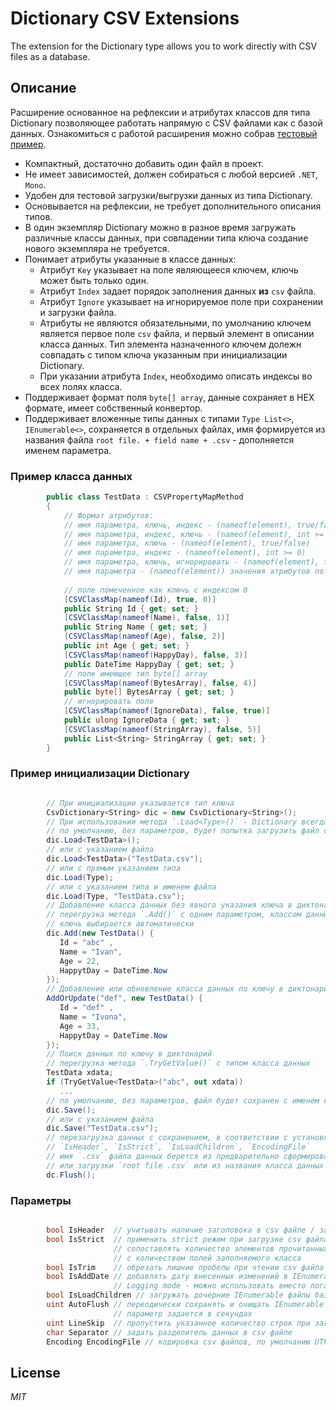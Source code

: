 # Dictionary CSV Extensions
The extension for the Dictionary type allows you to work directly with CSV files as a database.

## Описание

Расширение основанное на рефлексии и атрибутах классов для типа Dictionary позволяющее работать напрямую с CSV  файлами как с базой данных. Ознакомиться с работой расширения можно собрав [тестовый пример](CsvDictionaryTest.cs).

- Компактный, достаточно добавить один файл в проект.
- Не имеет зависимостей, должен собираться с любой версией `.NET`, `Mono`.
- Удобен для тестовой загрузки/выгрузки данных из типа Dictionary.
- Основывается на рефлексии, не требует дополнительного описания типов.
- В один экземпляр Dictionary можно в разное время загружать различные классы данных, при совпадении типа ключа создание нового экземпляра не требуется.
- Понимает атрибуты указанные в классе данных:
  - Атрибут `Key` указывает на поле являющееся ключем, ключь может быть только один.
  - Атрибут `Index` задает порядок заполнения данных __из__ `csv` файла.
  - Атрибут `Ignore` указывает на игнорируемое поле при сохранении и загрузки файла.
  - Атрибуты не являются обязательными, по умолчанию ключем является первое поле `csv` файла, и первый элемент в описании класса данных. Тип элемента назначенного ключем долежн совпадать с типом ключа указанным при инициализации Dictionary.
  - При указании атрибута `Index`, необходимо описать индексы во всех полях класса.
- Поддерживает формат поля `byte[] array`, данные сохраняет в HEX формате, имеет собственный конвертор.
- Поддерживает вложенные типы данных с типами `Type List<>`, `IEnumerable<>`, сохраняется в отдельных файлах, имя формируется из названия файла `root file. + field name + .csv` - дополняется именем параметра.
 
  
### Пример класса данных

```c#
        public class TestData : CSVPropertyMapMethod
        {
            // Формат атрибутов:
            // имя параметра, ключь, индекс - (nameof(element), true/false, int >= 0)
            // имя параметра, индекс, ключь - (nameof(element), int >= 0, true/false)
            // имя параметра, ключь - (nameof(element), true/false)
            // имя параметра, индекс - (nameof(element), int >= 0)
            // имя параметра, ключь, игнорировать - (nameof(element), false, true)
            // имя параметра - (nameof(element)) значения атрибутов по умолчанию
            
            // поле помеченное как ключь с индексом 0
            [CSVClassMap(nameof(Id), true, 0)]
            public String Id { get; set; }
            [CSVClassMap(nameof(Name), false, 1)]
            public String Name { get; set; }
            [CSVClassMap(nameof(Age), false, 2)]
            public int Age { get; set; }
            [CSVClassMap(nameof(HappyDay), false, 3)]
            public DateTime HappyDay { get; set; }
            // поле имеющее тип byte[] array
            [CSVClassMap(nameof(BytesArray), false, 4)]
            public byte[] BytesArray { get; set; }
            // игнорировать поле
            [CSVClassMap(nameof(IgnoreData), false, true)]
            public ulong IgnoreData { get; set; }
            [CSVClassMap(nameof(StringArray), false, 5)]
            public List<String> StringArray { get; set; }
        }
```

### Пример инициализации Dictionary

```c#

        // При инициализации указывается тип ключа
        CsvDictionary<String> dic = new CsvDictionary<String>();
        // При использовании метода `.Load<Type>()` - Dictionary всегда очищается от предыдущих данных
        // по умолчанию, без параметров, будет попытка загрузить файл с именем класса и расширением `.csv`
        dic.Load<TestData>();
        // или с указанием файла
        dic.Load<TestData>("TestData.csv");
        // или с прямым указанием типа
        dic.Load(Type);
        // или с указанием типа и именем файла
        dic.Load(Type, "TestData.csv");
        // Добавление класса данных без явного указания ключа в диктонарий
        // перегрузка метода `.Add()` с одним параметром, классом данных,
        // ключь выбирается автоматически
        dic.Add(new TestData() {
           Id = "abc" ,
           Name = "Ivan",
           Age = 22,
           HappytDay = DateTime.Now
        });
        // Добавление или обновление класса данных по ключу в диктонарий
        AddOrUpdate("def", new TestData() {
           Id = "def" ,
           Name = "Ivona",
           Age = 33,
           HappytDay = DateTime.Now
        });
        // Поиск данных по ключу в диктонарий
        // перегрузка метода `.TryGetValue()` с типом класса данных
        TestData xdata;
        if (TryGetValue<TestData>("abc", out xdata))
           ...
        // по умолчанию, без параметров, файл будет сохранен с именем класса и расширением `.csv`
        dic.Save();
        // или с указанием файла
        dic.Save("TestData.csv");
        // перезагрузка данных с сохранением, в соответствии с установленными параметрами:
        // `IsHeader`, `IsStrict`, `IsLoadChildren`, `EncodingFile`
        // имя `.csv` файла данных берется из предварительно сформированного при создании
        // или загрузки `root file .csv` или из названия класса данных
        dc.Flush();
```

### Параметры

```c#

        bool IsHeader  // учитывать наличие заголовока в csv файле / записывать заголовок
        bool IsStrict  // применить strict режим при загрузке csv файла
                       // сопоставлять количество элементов прочитанных из csv файла
                       // с количеством полей заполняемого класса
        bool IsTrim    // обрезать лишние пробелы при чтении csv файла
        bool IsAddDate // добавлять дату внесенных изменений в IEnumerable файлы базы,
                       // Logging mode - можно использовать вместо лога
        bool IsLoadChildren // загружать дочерние IEnumerable файлы базы
        uint AutoFlush // переодически сохранять и очищать IEnumerable элементы после сохранения,
                       // параметр задается в секундах
        uint LineSkip  // пропустить указанное количество строк при загрузке из csv файла
        char Separator // задать разделитель данных в csv файле
        Encoding EncodingFile // кодировка csv файлов, по умолчанию UTF8

```

## License

_MIT_

